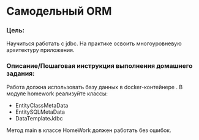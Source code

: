 # Самодельный ORM

### Цель:
Научиться работать с jdbc.
На практике освоить многоуровневую архитектуру приложения.

### Описание/Пошаговая инструкция выполнения домашнего задания:
Работа должна использовать базу данных в docker-контейнере .
В модуле homework реализуйте классы:

- EntityClassMetaData
- EntitySQLMetaData
- DataTemplateJdbc

Метод main в классе HomeWork должен работать без ошибок.
